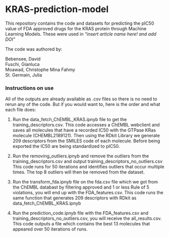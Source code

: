 # KRAS-prediction-model

This repository contains the code and datasets for predicting the pIC50 value of FDA approved drugs for the KRAS protein through Machine Learning Models.
These were used in *"insert article name here! and add DOI"*

The code was authored by:

Bebensee, David <br>
Fuschi, Gianluca <br>
Moawad, Christophe Mina Fahmy <br>
St. Germain, Julia <br>

### Instructions on use

All of the outputs are already available as .csv files so there is no need to rerun any of the code.
But if you would want to, here is the order and what each file does:

1. Run the data_fetch_ChEMBL_KRAS.ipnyb file to get the training_descriptors.csv.
   This code accesses a ChEMBL webclient and saves all molecules that have a recorded IC50 with the GTPase KRas molecule (CHEMBL2189121).
   Then using the RDkit Library we generate 209 descriptors from the SMILES code of each molecule.
   Before being exported the IC50 are being standardized to pIC50.

2. Run the removing_outliers.ipnyb and remove the outliers from the training_descriptors.csv and output training_descriptors_no_outliers.csv
   This code runs for 50 iterations and identifies outliers that occur multiple times.
   The top 8 outliers will then be removed from the dataset.

4. Run the transform_fda.ipnyb file on the fda.csv file which we got from the ChEMBL databast by filtering approved and 1 or less Rule of 5 violations,
   you will end up with the FDA_features.csv.
   This code runs the same function that generates 209 descriptors with RDkit as data_fetch_ChEMBL_KRAS.ipnyb

6. Run the prediction_code.ipnyb file with the FDA_features.csv and training_descriptors_no_outliers.csv,
   you will receive the all_results.csv.
   This code outputs a file which contains the best 13 molecules that appeared over 50 iterations of runs.
